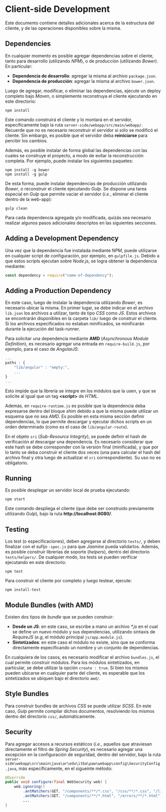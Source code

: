 # Client-side Development

Este documento contiene detalles adicionales acerca de la estructura del
cliente, y de las operaciones disponibles sobre la misma.

## Dependencies

En cualquier momento es posible agregar dependencias sobre el cliente, tanto
para desarrollo (utilizando _NPM_), o de producción (utilizando _Bower_). En
particular:

* __Dependencia de desarrollo__: agregar la misma al archivo `package.json`.
* __Dependencia de producción__: agregar la misma al archivo `bower.json`.

Luego de agregar, modificar, o eliminar las dependencias, ejecute un deploy
completo bajo _Maven_, o simplemente reconstruya el cliente ejecutando en este
directorio:

	npm install

Este comando construirá el cliente y lo montará en el servidor, específicamente
bajo la ruta `server-side/webapp/src/main/webapp/`. Recuerde que no es
necesario reconstruir el servidor si sólo se modificó el cliente. Sin embargo,
es posible que el servidor deba __reiniciarse__ para percibir los cambios.

Además, es posible instalar de forma global las dependencias con las cuales se
construye el proyecto, a modo de evitar la reconstrucción completa. Por
ejemplo, puede instalar los siguientes paquetes:

	npm install -g bower
	npm install -g gulp

De esta forma, puede instalar dependencias de producción utilizando _Bower_, o
reconstruir el cliente ejecutando _Gulp_. Se dispone una tarea especial en
_Gulp_ que permite vaciar el servidor (_i.e._, eliminar el cliente dentro de la
web-app):

	gulp clean

Para cada dependencia agregada y/o modificada, quizás sea necesario realizar
algunos pasos adicionales descriptos en las siguientes secciones.

## Adding a Development Dependency

Una vez que la dependencia fue instalada mediante _NPM_, puede utilizarse en
cualquier script de configuración, por ejemplo, en `gulpfile.js`. Debido a que
estos scripts ejecutan sobre _Node.js_, se logra obtener la dependencia
mediante:

```javascript
const dependency = require("name-of-dependency");
```

## Adding a Production Dependency

En este caso, luego de instalar la dependencia utilizando _Bower_, es necesario
ubicar la misma. En primer lugar, se debe indicar en el archivo `lib.json` los
archivos a utilizar, tanto de tipo _CSS_ como _JS_. Estos archivos se
encontrarán disponibles en la carpeta `lib/` luego de construir el cliente. Si
los archivos especificados no estaban minificados, se minificarán durante la
ejecución del task-runner.

Para solicitar una dependencia mediante __AMD__ (_Asynchronous Module
Definition_), es necesario agregar una entrada en `require-build.js`, por
ejemplo, para el caso de _AngularJS_:

```javascript
...
paths : {
    "lib/angular" : "empty:",
    ...
}
...
```

Esto impide que la librería se integre en los módulos que la usen, y que se
solicite al igual que un tag __<script\>__ de _HTML_.

Además, en `require-runtime.js` es posible que la dependencia deba expresarse
dentro del bloque _shim_ debido a que la misma puede utilizar un esquema que no
sea _AMD_. Es posible en esta misma sección definir dependencias, lo que
permite descargar y ejecutar dichos scripts en un orden determinado (como es el
caso de `lib/angular-route`).

En el objeto `sri` (_Sub-Resource Integrity_), se puede definir el hash de
verificación al descargar una dependencia. Es necesario considerar que este
hash se debe corresponder con la versión final (minificada), y que por lo tanto
se deba construir el cliente dos veces (una para calcular el hash del archivo
final y otra luego de actualizar el `sri` correspondiente). Su uso no es
obligatorio.

## Running

Es posible desplegar un servidor local de prueba ejecutando:

	npm start

Este comando despliega el cliente (que debe ser construido previamente
utilizando _Gulp_), bajo la ruta __http://localhost:8080/__.

## Testing

Los test (o especificaciones), deben agregarse al directorio `tests/`, y deben
finalizar con el sufijo `-spec.js` para que _Jasmine_ pueda validarlos. Además,
es posible construir librerías de soporte (_helpers_), dentro del directorio
`tests/helpers/`. De cualquier modo, los tests se pueden verificar ejecutando
en este directorio:

	npm test

Para construir el cliente por completo y luego testear, ejecute:

	npm install-test

## Module Bundles (with AMD)

Existen dos tipos de _bundle_ que se pueden construir:

* __Desde un JS__: en este caso, se escribe a mano un archivo _\*.js_ en el
cual se define un nuevo módulo y sus dependencias, utilizando sintaxis de
_RequireJS_ (_e.g_, el módulo principal `js/app.module.js`).
* __Sintetizados__: en este caso el módulo no existe, sino que se conforma
directamente especificando un nombre y un conjunto de dependencias.

En cualquiera de los casos, es necesario modificar el archivo `bundles.js`, el
cual permite construir módulos. Para los módulos sintetizados, en particular,
se debe utilizar la opción `create : true`. Si bien los mismos pueden ubicarse
en cualquier parte del cliente, es esperable que los sintetizados se ubiquen
bajo el directorio `amd/`.

## Style Bundles

Para construir bundles de archivos _CSS_ se puede utilizar _SCSS_. En este
caso, _Gulp_ permite compilar dichos documentos, resolviendo los mismos dentro
del directorio `css/`, automáticamente.

## Security

Para agregar accesos a recursos estáticos (_i.e._, aquellos que atraviesan
directamente el filtro de _Spring Security_), es necesario agregar una
excepción en la configuración de seguridad, dentro del servidor, bajo la ruta
`server-side\webapp\src\main\java\ar\edu\itba\paw\webapp\config\SecurityConfig.java`,
más específicamente, en el sigueinte método:

```java
@Override
public void configure(final WebSecurity web) {
    web.ignoring()
        .antMatchers(GET, "/components/**/*.css", "/css/**/*.css", "/lib/css/**/*.css")
        .antMatchers(GET, "/components/**/*.html", "/errors/**/*.html")
        ...
}
```
